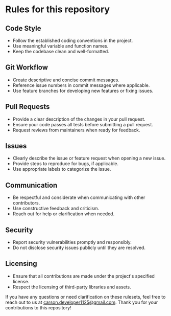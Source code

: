# Rules for this repository

## Code Style

- Follow the established coding conventions in the project.
- Use meaningful variable and function names.
- Keep the codebase clean and well-formatted.

## Git Workflow

- Create descriptive and concise commit messages.
- Reference issue numbers in commit messages where applicable.
- Use feature branches for developing new features or fixing issues.

## Pull Requests

- Provide a clear description of the changes in your pull request.
- Ensure your code passes all tests before submitting a pull request.
- Request reviews from maintainers when ready for feedback.

## Issues

- Clearly describe the issue or feature request when opening a new issue.
- Provide steps to reproduce for bugs, if applicable.
- Use appropriate labels to categorize the issue.

## Communication

- Be respectful and considerate when communicating with other contributors.
- Use constructive feedback and criticism.
- Reach out for help or clarification when needed.

## Security

- Report security vulnerabilities promptly and responsibly.
- Do not disclose security issues publicly until they are resolved.

## Licensing

- Ensure that all contributions are made under the project's specified license.
- Respect the licensing of third-party libraries and assets.

If you have any questions or need clarification on these rulesets, feel free to reach out to us at [carson.developer1125@gmail.com](mailto:carson.developer1125@gmail.com). Thank you for your contributions to this repository!